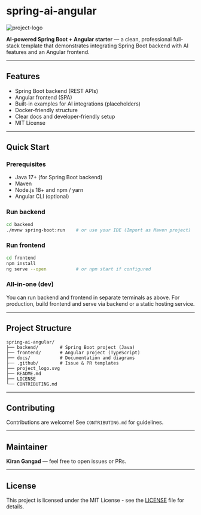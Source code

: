 # spring-ai-angular

![project-logo](project_logo.svg)

**AI-powered Spring Boot + Angular starter** — a clean, professional full-stack template that demonstrates integrating Spring Boot backend with AI features and an Angular frontend.

---
 
## Features
- Spring Boot backend (REST APIs)         
- Angular frontend (SPA)
- Built-in examples for AI integrations (placeholders)
- Docker-friendly structure
- Clear docs and developer-friendly setup       
- MIT License  

---

## Quick Start

### Prerequisites
- Java 17+ (for Spring Boot backend)
- Maven
- Node.js 18+ and npm / yarn
- Angular CLI (optional)

### Run backend
```bash
cd backend
./mvnw spring-boot:run    # or use your IDE (Import as Maven project)
```

### Run frontend
```bash
cd frontend
npm install
ng serve --open           # or npm start if configured
```

### All-in-one (dev)
You can run backend and frontend in separate terminals as above. For production, build frontend and serve via backend or a static hosting service.

---

## Project Structure
```
spring-ai-angular/
├── backend/        # Spring Boot project (Java)
├── frontend/       # Angular project (TypeScript)
├── docs/           # Documentation and diagrams
├── .github/        # Issue & PR templates
├── project_logo.svg
├── README.md
├── LICENSE
└── CONTRIBUTING.md
```

---

## Contributing
Contributions are welcome! See `CONTRIBUTING.md` for guidelines.

---

## Maintainer
**Kiran Gangad** — feel free to open issues or PRs.  

---

## License
This project is licensed under the MIT License - see the [LICENSE](LICENSE) file for details.
